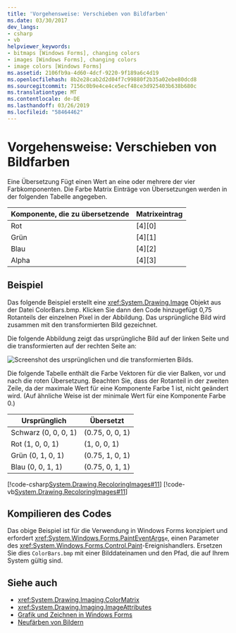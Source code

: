 ```yaml
---
title: 'Vorgehensweise: Verschieben von Bildfarben'
ms.date: 03/30/2017
dev_langs:
- csharp
- vb
helpviewer_keywords:
- bitmaps [Windows Forms], changing colors
- images [Windows Forms], changing colors
- image colors [Windows Forms]
ms.assetid: 2106fb9a-4d60-4dcf-9220-9f189a6c4d19
ms.openlocfilehash: 8b2e28cab2d2d04f7c99880f2b35a02ebe80dcd8
ms.sourcegitcommit: 7156c0b9e4ce4ce5ecf48ce3d925403b638b680c
ms.translationtype: MT
ms.contentlocale: de-DE
ms.lasthandoff: 03/26/2019
ms.locfileid: "58464462"
---
```

# <a name="how-to-translate-image-colors"></a>Vorgehensweise: Verschieben von Bildfarben
Eine Übersetzung Fügt einen Wert an eine oder mehrere der vier Farbkomponenten. Die Farbe Matrix Einträge von Übersetzungen werden in der folgenden Tabelle angegeben.  
  
|Komponente, die zu übersetzende|Matrixeintrag|  
|--------------------------------|------------------|  
|Rot|[4][0]|  
|Grün|[4][1]|  
|Blau|[4][2]|  
|Alpha|[4][3]|  
  
## <a name="example"></a>Beispiel  
 Das folgende Beispiel erstellt eine <xref:System.Drawing.Image> Objekt aus der Datei ColorBars.bmp. Klicken Sie dann den Code hinzugefügt 0,75 Rotanteils der einzelnen Pixel in der Abbildung. Das ursprüngliche Bild wird zusammen mit den transformierten Bild gezeichnet.  
  
 Die folgende Abbildung zeigt das ursprüngliche Bild auf der linken Seite und die transformierten auf der rechten Seite an:  
  
 ![Screenshot des ursprünglichen und die transformierten Bilds.](./media/how-to-translate-image-colors/original-image-translate-colors.png)  
  
 Die folgende Tabelle enthält die Farbe Vektoren für die vier Balken, vor und nach die roten Übersetzung. Beachten Sie, dass der Rotanteil in der zweiten Zeile, da der maximale Wert für eine Komponente Farbe 1 ist, nicht geändert wird. (Auf ähnliche Weise ist der minimale Wert für eine Komponente Farbe 0.)  
  
|Ursprünglich|Übersetzt|  
|--------------|----------------|  
|Schwarz (0, 0, 0, 1)|(0.75, 0, 0, 1)|  
|Rot (1, 0, 0, 1)|(1, 0, 0, 1)|  
|Grün (0, 1, 0, 1)|(0.75, 1, 0, 1)|  
|Blau (0, 0, 1, 1)|(0.75, 0, 1, 1)|  
  
 [!code-csharp[System.Drawing.RecoloringImages#11](~/samples/snippets/csharp/VS_Snippets_Winforms/System.Drawing.RecoloringImages/CS/Class1.cs#11)]
 [!code-vb[System.Drawing.RecoloringImages#11](~/samples/snippets/visualbasic/VS_Snippets_Winforms/System.Drawing.RecoloringImages/VB/Class1.vb#11)]  
  
## <a name="compiling-the-code"></a>Kompilieren des Codes  
 Das obige Beispiel ist für die Verwendung in Windows Forms konzipiert und erfordert <xref:System.Windows.Forms.PaintEventArgs>`e`, einen Parameter des <xref:System.Windows.Forms.Control.Paint>-Ereignishandlers. Ersetzen Sie dies `ColorBars.bmp` mit einer Bilddateinamen und den Pfad, die auf Ihrem System gültig sind.  
  
## <a name="see-also"></a>Siehe auch
- <xref:System.Drawing.Imaging.ColorMatrix>
- <xref:System.Drawing.Imaging.ImageAttributes>
- [Grafik und Zeichnen in Windows Forms](graphics-and-drawing-in-windows-forms.md)
- [Neufärben von Bildern](recoloring-images.md)
